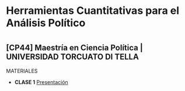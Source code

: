 # Herramientas Cuantitativas para el Análisis Político
# 
## [CP44] Maestría en Ciencia Política | UNIVERSIDAD TORCUATO DI TELLA


MATERIALES

* **CLASE 1** [Presentación](https://tuqmano.github.io/MetodosCiPol/Clase1/Clase1.html) 